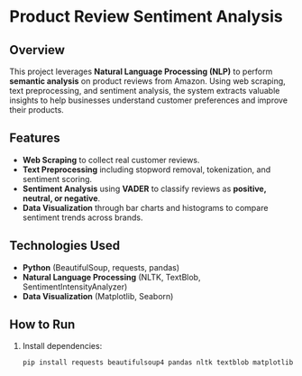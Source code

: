 # Product Review Sentiment Analysis  

## Overview  
This project leverages **Natural Language Processing (NLP)** to perform **semantic analysis** on product reviews from Amazon. Using web scraping, text preprocessing, and sentiment analysis, the system extracts valuable insights to help businesses understand customer preferences and improve their products.  

## Features  
- **Web Scraping** to collect real customer reviews.  
- **Text Preprocessing** including stopword removal, tokenization, and sentiment scoring.  
- **Sentiment Analysis** using **VADER** to classify reviews as **positive, neutral, or negative**.  
- **Data Visualization** through bar charts and histograms to compare sentiment trends across brands.  

## Technologies Used  
- **Python** (BeautifulSoup, requests, pandas)  
- **Natural Language Processing** (NLTK, TextBlob, SentimentIntensityAnalyzer)  
- **Data Visualization** (Matplotlib, Seaborn)  

## How to Run  
1. Install dependencies:  
   ```sh
   pip install requests beautifulsoup4 pandas nltk textblob matplotlib seaborn
